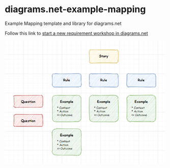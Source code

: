 # diagrams.net-example-mapping
Example Mapping template and library for diagrams.net

Follow this link to [start a new requirement workshop in diagrams.net](https://app.diagrams.net/#Uhttps%3A%2F%2Fraw.githubusercontent.com%2Ftryane%2Fdiagrams.net-example-mapping%2Fmaster%2Fexample_mapping_template.drawio) 

![Example Mapping template in diagrams.net](example_mapping.png)
